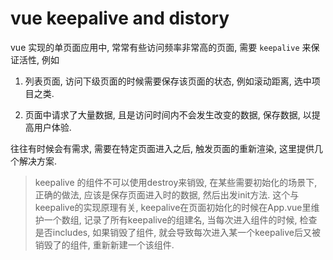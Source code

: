 # vue keepalive and distory

vue 实现的单页面应用中, 常常有些访问频率非常高的页面, 需要 `keepalive` 来保证活性, 例如

1. 列表页面, 访问下级页面的时候需要保存该页面的状态, 例如滚动距离, 选中项目之类. 

2. 页面中请求了大量数据, 且是访问时间内不会发生改变的数据, 保存数据, 以提高用户体验. 

往往有时候会有需求, 需要在特定页面进入之后, 触发页面的重新渲染, 这里提供几个解决方案. 

> keepalive 的组件不可以使用destroy来销毁, 在某些需要初始化的场景下, 正确的做法, 应该是保存页面进入时的数据, 然后出发init方法. 这个与keepalive的实现原理有关, keepalive在页面初始化的时候在App.vue里维护一个数组, 记录了所有keepalive的组建名, 当每次进入组件的时候, 检查是否includes, 如果销毁了组件, 就会导致每次进入某一个keepalive后又被销毁了的组件, 重新新建一个该组件. 

